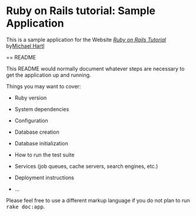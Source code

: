 # Ruby on Rails tutorial: Sample Application

This is a sample application for the Website
[*Ruby on Rails Tutorial*](http://railstutorial.jp/)
by[Michael Hartl](http://michaelhartl.com/)


== README

This README would normally document whatever steps are necessary to get the
application up and running.

Things you may want to cover:

* Ruby version

* System dependencies

* Configuration

* Database creation

* Database initialization

* How to run the test suite

* Services (job queues, cache servers, search engines, etc.)

* Deployment instructions

* ...


Please feel free to use a different markup language if you do not plan to run
<tt>rake doc:app</tt>.
